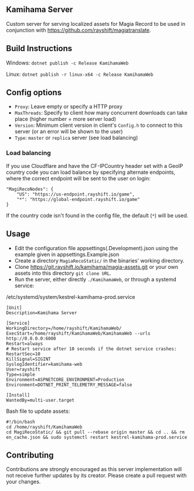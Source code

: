 ## Kamihama Server

Custom server for serving localized assets for Magia Record to be used in conjunction with https://github.com/rayshift/magiatranslate.

## Build Instructions
Windows:
`dotnet publish -c Release KamihamaWeb`

Linux:
`dotnet publish -r linux-x64 -c Release KamihamaWeb`

## Config options
- `Proxy`: Leave empty or specify a HTTP proxy
- `MaxThreads`: Specify to client how many concurrent downloads can take place (higher number = more server load)
- `Version`: Minimum client version in client's `Config.h` to connect to this server (or an error will be shown to the user)
- `Type`: `master` or `replica` server (see load balancing)

### Load balancing
If you use Cloudflare and have the CF-IPCountry header set with a GeoIP country code you can load balance by specifying alternate endpoints, where the correct endpoint will be sent to the user on login:
```
"MagiRecoNodes": {
    "US": "https://us-endpoint.rayshift.io/game",
    "*": "https://global-endpoint.rayshift.io/game"
}
```
If the country code isn't found in the config file, the default (`*`) will be used.

## Usage
- Edit the configuration file appsettings(.Development).json using the example given in appsettings.Example.json
- Create a directory `MagiaRecoStatic/` in the binaries' working directory.
- Clone https://git.rayshift.io/kamihama/magia-assets.git or your own assets into this directory `git clone URL`.
- Run the server, either directly `./KamihamaWeb`, or through a systemd service:

/etc/systemd/system/kestrel-kamihama-prod.service
```
[Unit]
Description=Kamihama Server

[Service]
WorkingDirectory=/home/rayshift/KamihamaWeb/
ExecStart=/home/rayshift/KamihamaWeb/KamihamaWeb --urls http://0.0.0.0:6000
Restart=always
# Restart service after 10 seconds if the dotnet service crashes:
RestartSec=10
KillSignal=SIGINT
SyslogIdentifier=kamihama-web
User=rayshift
Type=simple
Environment=ASPNETCORE_ENVIRONMENT=Production
Environment=DOTNET_PRINT_TELEMETRY_MESSAGE=false

[Install]
WantedBy=multi-user.target
```

Bash file to update assets:
```
#!/bin/bash
cd /home/rayshift/KamihamaWeb
cd MagiRecoStatic/ && git pull --rebase origin master && cd .. && rm en_cache.json && sudo systemctl restart kestrel-kamihama-prod.service
```

## Contributing
Contributions are strongly encouraged as this server implementation will not receive further updates by its creator. Please create a pull request with your changes.
